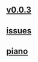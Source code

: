 ## [v0.0.3](https://github.com/shanuan/music/edit/master/README.md)
## [issues](issues)
## [piano](piano)
